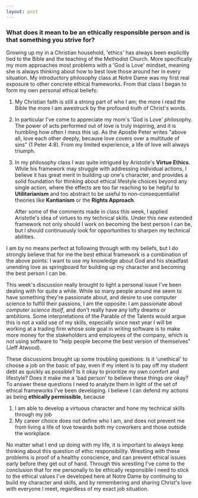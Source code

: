 ```yaml
---
layout: post
---
```

 
### What does it mean to be an ethically responsible person and is that something you strive for?

Growing up my in a Christian household, 'ethics' has always been explicitly tied
to the Bible and the teaching of the Methodist Church. More specifically my mom
approaches most problems with a 'God is Love' mindset, meaning she is always
thinking about how to best love those around her in every situation. My introductory
philosophy class at Notre Dame was my first real exposure to other concrete
ethical frameworks. From that class I began to form my own personal ethical
beliefs:
1. My Christian faith is still a strong part of who I am; the more I read
   the Bible the more I am awestruck by the profound truth of Christ's words.
   
2. In particular I've come to appreciate my mom's 'God is Love' philosophy. The
   power of acts performed out of love is truly inspiring, and it is humbling how
   often I mess this up. As the Apostle Peter writes "above all, love each other deeply,
   because love covers over a multitude of sins" (1 Peter 4:8). From my limited
   experience, a life of love will always triumph.

3. In my philosophy class I was quite intrigued by Aristotle's **Virtue Ethics**.
   While his framework may struggle with addressing individual actions, I believe it has
   great merit in building up one's character, and provides a solid foundation for thinking
   about ethical lifestyle choices beyond any single action, where the effects are too far
   reaching to be helpful to **Utilitarianism** and too abstract to be useful to
   non-consequentialist theories like **Kantianism** or the **Rights Approach**.
   
   After some of the comments made in class this week, I applied Aristotle's
   idea of virtues to my technical skills. Under this new extended framework
   not only should I work on becoming the best person I can be, but I
   should continuously look for opportunities to sharpen my technical abilities.

I am by no means perfect at following through with my beliefs, but I do strongly
believe that for me the best ethical framework is a combination of the above points:
I want to use my knowledge about God and his steadfast unending love as springboard for building up my
character and becoming the best person I can be. 

This week's discussion really brought to light a personal issue I've been
dealing with for quite a while. While so many people around me seem to have
something they're passionate about, and desire to use computer science to
fulfill their passions, I am the opposite: I am passionate about _computer
science itself_, and don't really have any lofty dreams or ambitions. Some
interpretations of the Parable of the Talents would argue this is not a valid
use of my skills, especially since next year I will be working at a trading firm
whose sole goal in writing software is to make more money for the stakeholders
and employees of the company, which is _not_ using software to "help
people become the best version of themselves" (Jeff Atwood).

These discussions brought up some troubling questions: Is it 'unethical' to choose
a job on the basic of pay, even if my intent is to pay off my student debt as quickly
as possible? Is it okay to prioritize my own comfort and lifestyle? Does it make me a 'bad person'
to believe these things _are_ okay? To answer these questions I need to analyze them in light of
the set of ethical frameworks I've been
developing. I believe I can defend my actions as being **ethically permissible**, because
1. I am able to develop a virtuous character and hone my technical skills
   through my job
2. My career choice does not define who I am, and does not prevent me from
   living a life of love towards both my coworkers and those outside the workplace.

No matter what I end up doing with my life,
it is important to always keep thinking about this question of ethic responsibility.
Wrestling with these problems is proof of a healthy conscience, and can prevent
ethical issues early before they get out of hand. Through this wrestling I've come
to the conclusion that for me personally to be ethically responsible I need to stick to the ethical values I've
developed here at Notre Dame by continuing to build my character and skills,
and by remembering and sharing Christ's love with everyone I meet,
regardless of my exact job situation. 

